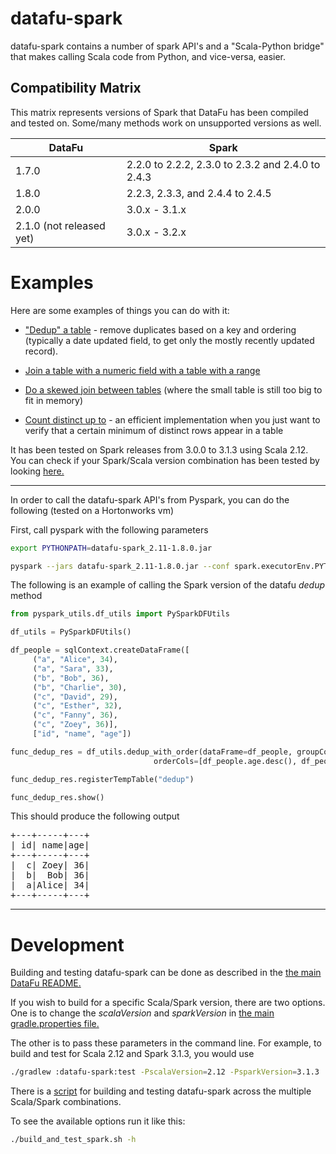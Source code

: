 # datafu-spark

datafu-spark contains a number of spark API's and a "Scala-Python bridge" that makes calling Scala code from Python, and vice-versa, easier.

## Compatibility Matrix

This matrix represents versions of Spark that DataFu has been compiled and tested on. Some/many methods work on unsupported versions as well.

| DataFu | Spark|
|-------|------|
| 1.7.0 | 2.2.0 to 2.2.2, 2.3.0 to 2.3.2 and 2.4.0 to 2.4.3|
| 1.8.0 | 2.2.3, 2.3.3, and 2.4.4 to 2.4.5|
| 2.0.0 | 3.0.x - 3.1.x |
| 2.1.0 (not released yet) | 3.0.x - 3.2.x |

# Examples

Here are some examples of things you can do with it:

* ["Dedup" a table](https://github.com/apache/datafu/blob/main/datafu-spark/src/main/scala/datafu/spark/SparkDFUtils.scala#L139) - remove duplicates based on a key and ordering (typically a date updated field, to get only the mostly recently updated record).

* [Join a table with a numeric field with a table with a range](https://github.com/apache/datafu/blob/main/datafu-spark/src/main/scala/datafu/spark/SparkDFUtils.scala#L361)

* [Do a skewed join between tables](https://github.com/apache/datafu/blob/main/datafu-spark/src/main/scala/datafu/spark/SparkDFUtils.scala#L274) (where the small table is still too big to fit in memory)

* [Count distinct up to](https://github.com/apache/datafu/blob/main/datafu-spark/src/main/scala/datafu/spark/Aggregators.scala#L187) - an efficient implementation when you just want to verify that a certain minimum of distinct rows appear in a table

It has been tested on Spark releases from 3.0.0 to 3.1.3 using Scala 2.12. You can check if your Spark/Scala version combination has been tested by looking [here.](https://github.com/apache/datafu/blob/main/datafu-spark/build_and_test_spark.sh#L20)

-----------

In order to call the datafu-spark API's from Pyspark, you can do the following (tested on a Hortonworks vm)

First, call pyspark with the following parameters

```bash
export PYTHONPATH=datafu-spark_2.11-1.8.0.jar

pyspark --jars datafu-spark_2.11-1.8.0.jar --conf spark.executorEnv.PYTHONPATH=datafu-spark_2.11-1.8.0.jar
```

The following is an example of calling the Spark version of the datafu _dedup_ method

```python
from pyspark_utils.df_utils import PySparkDFUtils

df_utils = PySparkDFUtils()

df_people = sqlContext.createDataFrame([
     ("a", "Alice", 34),
     ("a", "Sara", 33),
     ("b", "Bob", 36),
     ("b", "Charlie", 30),
     ("c", "David", 29),
     ("c", "Esther", 32),
     ("c", "Fanny", 36),
     ("c", "Zoey", 36)],
     ["id", "name", "age"])

func_dedup_res = df_utils.dedup_with_order(dataFrame=df_people, groupCol=df_people.id,
                                orderCols=[df_people.age.desc(), df_people.name.desc()])

func_dedup_res.registerTempTable("dedup")

func_dedup_res.show()
```

This should produce the following output

<pre>
+---+-----+---+
| id| name|age|
+---+-----+---+
|  c| Zoey| 36|
|  b|  Bob| 36|
|  a|Alice| 34|
+---+-----+---+
</pre>

-----------

# Development

Building and testing datafu-spark can be done as described in the [the main DataFu README.](https://github.com/apache/datafu/blob/main/README.md#developers)

If you wish to build for a specific Scala/Spark version, there are two options. One is to change the *scalaVersion* and *sparkVersion* in [the main gradle.properties file.](https://github.com/apache/datafu/blob/main/gradle.properties#L22)

The other is to pass these parameters in the command line. For example, to build and test for Scala 2.12 and Spark 3.1.3, you would use

```bash
./gradlew :datafu-spark:test -PscalaVersion=2.12 -PsparkVersion=3.1.3
```

There is a [script](https://github.com/apache/datafu/tree/main/datafu-spark/build_and_test_spark.sh) for building and testing datafu-spark across the multiple Scala/Spark combinations.

To see the available options run it like this:

```bash
./build_and_test_spark.sh -h
```


